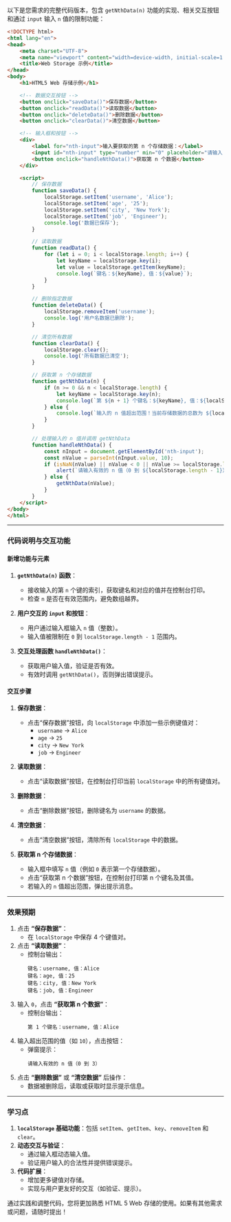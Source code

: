 以下是您需求的完整代码版本，包含 `getNthData(n)` 功能的实现、相关交互按钮和通过 `input` 输入 `n` 值的限制功能：

```html
<!DOCTYPE html>
<html lang="en">
<head>
    <meta charset="UTF-8">
    <meta name="viewport" content="width=device-width, initial-scale=1.0">
    <title>Web Storage 示例</title>
</head>
<body>
    <h1>HTML5 Web 存储示例</h1>

    <!-- 数据交互按钮 -->
    <button onclick="saveData()">保存数据</button>
    <button onclick="readData()">读取数据</button>
    <button onclick="deleteData()">删除数据</button>
    <button onclick="clearData()">清空数据</button>

    <!-- 输入框和按钮 -->
    <div>
        <label for="nth-input">输入要获取的第 n 个存储数据：</label>
        <input id="nth-input" type="number" min="0" placeholder="请输入 n 的值" />
        <button onclick="handleNthData()">获取第 n 个数据</button>
    </div>

    <script>
        // 保存数据
        function saveData() {
            localStorage.setItem('username', 'Alice');
            localStorage.setItem('age', '25');
            localStorage.setItem('city', 'New York');
            localStorage.setItem('job', 'Engineer');
            console.log('数据已保存');
        }

        // 读取数据
        function readData() {
            for (let i = 0; i < localStorage.length; i++) {
                let keyName = localStorage.key(i);
                let value = localStorage.getItem(keyName);
                console.log(`键名：${keyName}, 值：${value}`);
            }
        }

        // 删除指定数据
        function deleteData() {
            localStorage.removeItem('username');
            console.log('用户名数据已删除');
        }

        // 清空所有数据
        function clearData() {
            localStorage.clear();
            console.log('所有数据已清空');
        }

        // 获取第 n 个存储数据
        function getNthData(n) {
            if (n >= 0 && n < localStorage.length) {
                let keyName = localStorage.key(n);
                console.log(`第 ${n + 1} 个键名：${keyName}, 值：${localStorage.getItem(keyName)}`);
            } else {
                console.log(`输入的 n 值超出范围！当前存储数据的总数为 ${localStorage.length}`);
            }
        }

        // 处理输入的 n 值并调用 getNthData
        function handleNthData() {
            const nInput = document.getElementById('nth-input');
            const nValue = parseInt(nInput.value, 10);
            if (isNaN(nValue) || nValue < 0 || nValue >= localStorage.length) {
                alert(`请输入有效的 n 值（0 到 ${localStorage.length - 1}）`);
            } else {
                getNthData(nValue);
            }
        }
    </script>
</body>
</html>
```

---

### **代码说明与交互功能**
#### **新增功能与元素**
1. **`getNthData(n)` 函数**：
   - 接收输入的第 `n` 个键的索引，获取键名和对应的值并在控制台打印。
   - 检查 `n` 是否在有效范围内，避免数组越界。

2. **用户交互的 `input` 和按钮**：
   - 用户通过输入框输入 `n` 值（整数）。
   - 输入值被限制在 `0` 到 `localStorage.length - 1` 范围内。

3. **交互处理函数 `handleNthData()`**：
   - 获取用户输入值，验证是否有效。
   - 有效时调用 `getNthData()`，否则弹出错误提示。

#### **交互步骤**
1. **保存数据**：
   - 点击“保存数据”按钮，向 `localStorage` 中添加一些示例键值对：
     - `username` -> `Alice`
     - `age` -> `25`
     - `city` -> `New York`
     - `job` -> `Engineer`

2. **读取数据**：
   - 点击“读取数据”按钮，在控制台打印当前 `localStorage` 中的所有键值对。

3. **删除数据**：
   - 点击“删除数据”按钮，删除键名为 `username` 的数据。

4. **清空数据**：
   - 点击“清空数据”按钮，清除所有 `localStorage` 中的数据。

5. **获取第 n 个存储数据**：
   - 输入框中填写 `n` 值（例如 `0` 表示第一个存储数据）。
   - 点击“获取第 n 个数据”按钮，在控制台打印第 n 个键名及其值。
   - 若输入的 `n` 值超出范围，弹出提示消息。

---

### **效果预期**
1. 点击 **“保存数据”**：
   - 在 `localStorage` 中保存 4 个键值对。
2. 点击 **“读取数据”**：
   - 控制台输出：
     ```
     键名：username, 值：Alice
     键名：age, 值：25
     键名：city, 值：New York
     键名：job, 值：Engineer
     ```
3. 输入 `0`，点击 **“获取第 n 个数据”**：
   - 控制台输出：
     ```
     第 1 个键名：username, 值：Alice
     ```
4. 输入超出范围的值（如 `10`），点击按钮：
   - 弹窗提示：
     ```
     请输入有效的 n 值（0 到 3）
     ```
5. 点击 **“删除数据”** 或 **“清空数据”** 后操作：
   - 数据被删除后，读取或获取时显示提示信息。

---

### **学习点**
1. **`localStorage` 基础功能**：包括 `setItem`、`getItem`、`key`、`removeItem` 和 `clear`。
2. **动态交互与验证**：
   - 通过输入框动态输入值。
   - 验证用户输入的合法性并提供错误提示。
3. **代码扩展**：
   - 增加更多键值对存储。
   - 实现与用户更友好的交互（如验证、提示）。

通过实践和调整代码，您将更加熟悉 HTML 5 Web 存储的使用。如果有其他需求或问题，请随时提出！